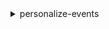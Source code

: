 <details>

<summary>
personalize-events
</summary>

- <details><summary>help</summary>

  * 


- <details><summary>put-events</summary>

  * --tracking-id
  * --user-id
  * --session-id
  * --event-list
  * --cli-input-json
  * --cli-input-yaml
  * --generate-cli-skeleton


- <details><summary>put-items</summary>

  * --dataset-arn
  * --items
  * --cli-input-json
  * --cli-input-yaml
  * --generate-cli-skeleton


- <details><summary>put-users</summary>

  * --dataset-arn
  * --users
  * --cli-input-json
  * --cli-input-yaml
  * --generate-cli-skeleton


</details>

